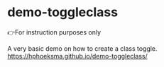 # demo-toggleclass

👉For instruction purposes only

A very basic demo on how to create a class toggle. https://hphoeksma.github.io/demo-toggleclass/ 
